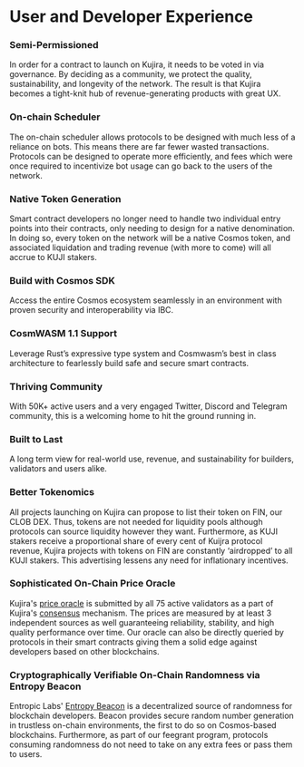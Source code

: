 # User and Developer Experience

### Semi-Permissioned

In order for a contract to launch on Kujira, it needs to be voted in via governance. By deciding as a community, we protect the quality, sustainability, and longevity of the network. The result is that Kujira becomes a tight-knit hub of revenue-generating products with great UX.

### On-chain Scheduler

The on-chain scheduler allows protocols to be designed with much less of a reliance on bots. This means there are far fewer wasted transactions. Protocols can be designed to operate more efficiently, and fees which were once required to incentivize bot usage can go back to the users of the network.

### Native Token Generation

Smart contract developers no longer need to handle two individual entry points into their contracts, only needing to design for a native denomination. In doing so, every token on the network will be a native Cosmos token, and associated liquidation and trading revenue (with more to come) will all accrue to KUJI stakers.

### Build with Cosmos SDK

Access the entire Cosmos ecosystem seamlessly in an environment with proven security and interoperability via IBC.

### CosmWASM 1.1 Support

Leverage Rust’s expressive type system and Cosmwasm’s best in class architecture to fearlessly build safe and secure smart contracts.

### Thriving Community

With 50K+ active users and a very engaged Twitter, Discord and Telegram community, this is a welcoming home to hit the ground running in.

### Built to Last

A long term view for real-world use, revenue, and sustainability for builders, validators and users alike.

### Better Tokenomics

All projects launching on Kujira can propose to list their token on FIN, our CLOB DEX. Thus, tokens are not needed for liquidity pools although protocols can source liquidity however they want. Furthermore, as KUJI stakers receive a proportional share of every cent of Kuijra protocol revenue, Kujira projects with tokens on FIN are constantly ‘airdropped’ to all KUJI stakers. This advertising lessens any need for inflationary incentives.

### Sophisticated On-Chain Price Oracle

Kujira's [price oracle](../../validators/run-a-node/oracle-price-feeder.md) is submitted by all 75 active validators as a part of Kujira's [consensus](../../governance/staking/#consensus) mechanism. The prices are measured by at least 3 independent sources as well guaranteeing reliability, stability, and high quality performance over time. Our oracle can also be directly queried by protocols in their smart contracts giving them a solid edge against developers based on other blockchains.&#x20;

### Cryptographically Verifiable On-Chain Randomness via Entropy Beacon

Entropic Labs' [Entropy Beacon](../../developers/smart-contracts/entropy-beacon.md) is a decentralized source of randomness for blockchain developers. Beacon provides secure random number generation in trustless on-chain environments, the first to do so on Cosmos-based blockchains. Furthermore, as part of our feegrant program, protocols consuming randomness do not need to take on any extra fees or pass them to users.
